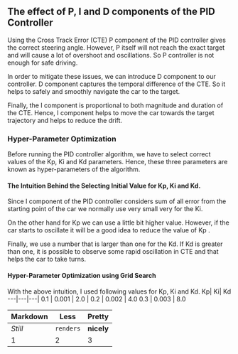 ## The effect of P, I and D components of the PID Controller

Using the Cross Track Error (CTE) P component of the PID controller gives the correct steering angle. However, P itself will not reach the exact target and will cause a lot of overshoot and oscillations. So P controller is not enough for safe driving.

In order to mitigate these issues, we can introduce D component to our controller. D component captures the temporal difference of the CTE. So it helps to safely and smoothly navigate the car to the target. 

Finally, the I component is proportional to both magnitude and duration of the CTE. Hence, I component helps to move the car towards the target trajectory and helps to reduce the drift. 

### Hyper-Parameter Optimization

Before running the PID controller algorithm, we have to select correct values of the Kp, Ki and Kd parameters. Hence, these three parameters are known as hyper-parameters of the algorithm. 

#### The Intuition Behind the Selecting Initial Value for Kp, Ki and Kd.

Since I component of the PID controller considers sum of all error from the starting point of the car we normally use very small very for the Ki.

On the other hand for Kp we can use a little bit higher value. However, if the car starts to oscillate it will be a good idea to reduce the value of Kp .

Finally, we use a number that is larger than one for the Kd. If  Kd is greater than one, it is possible to observe some rapid oscillation in CTE and that helps the car to take turns. 

#### Hyper-Parameter Optimization using Grid Search

With the above intuition, I used following values for Kp, Ki and Kd.
 Kp|      Ki|  Kd
---|---|---|
 0.1 |  0.001 | 2.0 |
 0.2 |    0.002   |  4.0 
 0.3 | 0.003 |    8.0 

Markdown | Less | Pretty
--- | --- | ---
*Still* | `renders` | **nicely**
1 | 2 | 3
